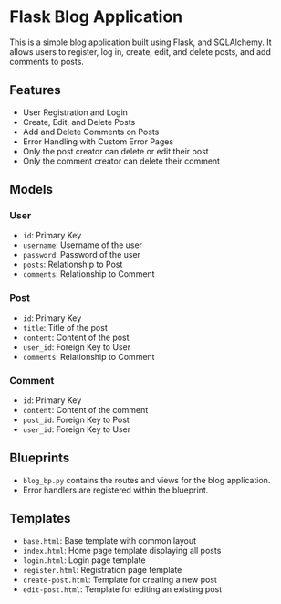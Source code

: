 # Flask Blog Application

This is a simple blog application built using Flask, and SQLAlchemy. It allows users to register, log in, create, edit, and delete posts, and add comments to posts.

## Features

- User Registration and Login
- Create, Edit, and Delete Posts
- Add and Delete Comments on Posts
- Error Handling with Custom Error Pages
- Only the post creator can delete or edit their post
- Only the comment creator can delete their comment

## Models

### User

- `id`: Primary Key
- `username`: Username of the user
- `password`: Password of the user
- `posts`: Relationship to Post
- `comments`: Relationship to Comment

### Post

- `id`: Primary Key
- `title`: Title of the post
- `content`: Content of the post
- `user_id`: Foreign Key to User
- `comments`: Relationship to Comment

### Comment

- `id`: Primary Key
- `content`: Content of the comment
- `post_id`: Foreign Key to Post
- `user_id`: Foreign Key to User

## Blueprints

- `blog_bp.py` contains the routes and views for the blog application.
- Error handlers are registered within the blueprint.

## Templates

- `base.html`: Base template with common layout
- `index.html`: Home page template displaying all posts
- `login.html`: Login page template
- `register.html`: Registration page template
- `create-post.html`: Template for creating a new post
- `edit-post.html`: Template for editing an existing post
